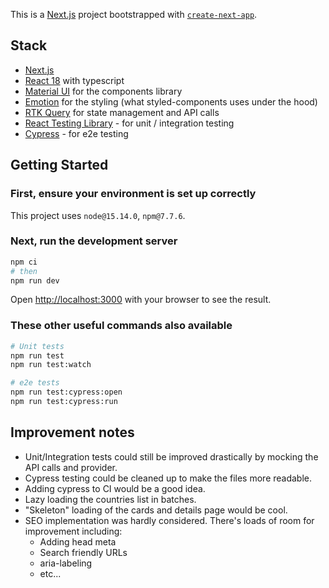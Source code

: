 This is a [Next.js](https://nextjs.org/) project bootstrapped with [`create-next-app`](https://github.com/vercel/next.js/tree/canary/packages/create-next-app).

## Stack

- [Next.js](https://nextjs.org/)
- [React 18](https://reactjs.org/) with typescript
- [Material UI](https://mui.com/material-ui/getting-started/installation/) for the components library
- [Emotion](https://emotion.sh/docs/styled) for the styling (what styled-components uses under the hood)
- [RTK Query](https://redux-toolkit.js.org/rtk-query/overview) for state management and API calls
- [React Testing Library](https://testing-library.com/docs/react-testing-library/intro/) - for unit / integration testing
- [Cypress](https://www.cypress.io/) - for e2e testing

## Getting Started

### First, ensure your environment is set up correctly

This project uses `node@15.14.0`, `npm@7.7.6`.

### Next, run the development server

```bash
npm ci
# then
npm run dev
```

Open [http://localhost:3000](http://localhost:3000) with your browser to see the result.

### These other useful commands also available

```bash
# Unit tests
npm run test
npm run test:watch

# e2e tests
npm run test:cypress:open
npm run test:cypress:run
```

## Improvement notes

- Unit/Integration tests could still be improved drastically by mocking the API calls and provider.
- Cypress testing could be cleaned up to make the files more readable.
- Adding cypress to CI would be a good idea.
- Lazy loading the countries list in batches.
- "Skeleton" loading of the cards and details page would be cool.
- SEO implementation was hardly considered. There's loads of room for improvement including:
  - Adding head meta
  - Search friendly URLs
  - aria-labeling
  - etc...
